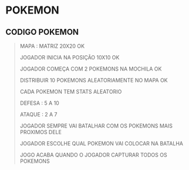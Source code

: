 POKEMON
==========
CODIGO POKEMON
--------------
>MAPA : MATRIZ 20X20 OK
>
>JOGADOR INICIA NA POSIÇÃO 10X10 OK
>
>JOGADOR COMEÇA COM 2 POKEMONS NA MOCHILA OK
>
>DISTRIBUIR 10 POKEMONS ALEATORIAMENTE NO MAPA OK
>
>CADA POKEMON TEM STATS ALEATORIO
>
>DEFESA : 5 A 10 
>
>ATAQUE : 2 A 7
>
>JOGADOR SEMPRE VAI BATALHAR COM OS POKEMONS MAIS PROXIMOS DELE
>
>JOGADOR ESCOLHE QUAL POKEMON VAI COLOCAR NA BATALHA
>
>JOGO ACABA QUANDO O JOGADOR CAPTURAR TODOS OS POKEMONS

